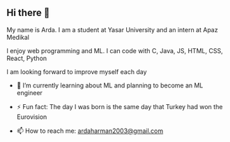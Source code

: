 ## Hi there 👋

My name is Arda. 
I am a student at Yasar University and an intern at Apaz Medikal

I enjoy web programming and ML.
I can code with C, Java, JS, HTML, CSS, React, Python



I am looking forward to improve myself each day 



- 🌱 I’m currently learning about ML and planning to become an ML engineer




- ⚡ Fun fact: The day I was born is the same day that Turkey had won the Eurovision


- 📫 How to reach me: ardaharman2003@gmail.com
